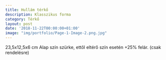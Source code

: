 ```yaml
---
title: Hullám térkő
description: Klasszikus forma
category: Térkő
layout: post
date: '2018-11-22T00:00:00+01:00'
image: "img/portfolio/Page-1-Image-2.png.jpg"
---
```

23,5x12,5x6 cm Alap szín szürke, ettől eltérő szín esetén +25% felár. (csak rendelésre)
